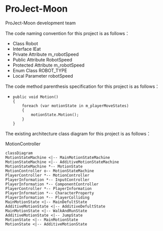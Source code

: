 # ProJect-Moon
ProJect-Moon development team

The code naming convention for this project is as follows：

- Class                                                          Robot
- Interface                                                   IEat
- Private Attribute                                     m_robotSpeed
- Public Attribute                                       RobotSpeed
- Protected Attribute                                m_robotSpeed
- Enum Class                                              ROBOT_TYPE
- Local Parameter                                      robotSpeed



The code method parenthesis specification for this project is as follows：

- ```
  public void Motion()
  {
      foreach (var motionState in m_playerMoveStates)
      {
          motionState.Motion();
      }
  }
  ```



The existing architecture class diagram for this project is as follows：



MotionController

```mermaid
classDiagram
MotionStateMachine <|-- MainMotionStateMachine
MotionStateMachine <|-- AdditiveMotionStateMachine
MotionStateMachine *-- MotionState
MotionController o-- MotionStateMachine
PlayerController *-- MotionController
PlayerInformation *-- InputController
PlayerInformation *-- ComponentController
PlayerController *-- PlayerInformation
PlayerInformation *-- CharacterProperty
PlayerInformation *-- PlayerColliding
MainMotionState <|-- MainDefultState
AdditiveMotionState <|-- AdditiveDefultState
MainMotionState <|-- WalkAndRunState
AdditiveMotionState <|-- JumpState
MotionState <|-- MainMotionState
MotionState <|-- AdditiveMotionState
```
